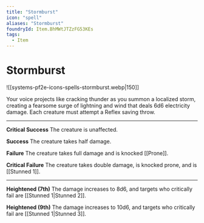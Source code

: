```yaml
---
title: "Stormburst"
icon: "spell"
aliases: "Stormburst"
foundryId: Item.BhMWtJTZzFG53KEs
tags:
  - Item
---
```


# Stormburst
![[systems-pf2e-icons-spells-stormburst.webp|150]]

Your voice projects like cracking thunder as you summon a localized storm, creating a fearsome surge of lightning and wind that deals 6d6 electricity damage. Each creature must attempt a Reflex saving throw.

* * *

**Critical Success** The creature is unaffected.

**Success** The creature takes half damage.

**Failure** The creature takes full damage and is knocked [[Prone]].

**Critical Failure** The creature takes double damage, is knocked prone, and is [[Stunned 1]].

* * *

**Heightened (7th)** The damage increases to 8d6, and targets who critically fail are [[Stunned 1|Stunned 2]].

**Heightened (9th)** The damage increases to 10d6, and targets who critically fail are [[Stunned 1|Stunned 3]].
